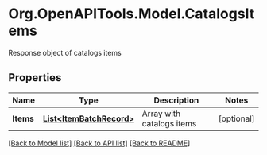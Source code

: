 # Org.OpenAPITools.Model.CatalogsItems
Response object of catalogs items

## Properties

Name | Type | Description | Notes
------------ | ------------- | ------------- | -------------
**Items** | [**List&lt;ItemBatchRecord&gt;**](ItemBatchRecord.md) | Array with catalogs items | [optional] 

[[Back to Model list]](../README.md#documentation-for-models) [[Back to API list]](../README.md#documentation-for-api-endpoints) [[Back to README]](../README.md)

